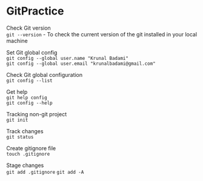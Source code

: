 # GitPractice

Check Git version <br />
`git --version` - To check the current version of the git installed in your local machine
 
Set Git global config <br />
`git config --global user.name "Krunal Badami"` <br />
`git config --global user.email "krunalbadami@gmail.com"`
 
Check Git global configuration <br />
`git config --list`

Get help <br />
`git help config` <br />
`git config --help`

Tracking non-git project <br />
`git init`

Track changes <br />
`git status`
 
Create gitignore file <br />
`touch .gitignore`

Stage changes <br />
`git add .gitignore`
`git add -A`

 
 

